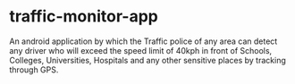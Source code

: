 # traffic-monitor-app
An android application by which the Traffic police of any area can detect any driver who will exceed the speed limit of 40kph in front of Schools, Colleges, Universities, Hospitals and any other sensitive places by tracking through GPS.
